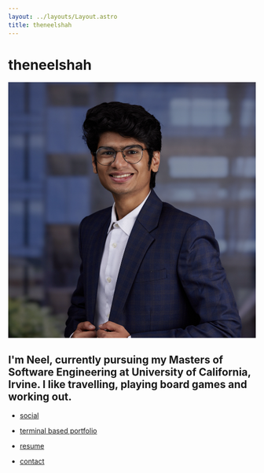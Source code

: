 ```yaml
---
layout: ../layouts/Layout.astro
title: theneelshah
---
```


<!-- Markdown Preview - https://dillinger.io/ -->

# theneelshah

![alt text](../neel.png)

## I'm Neel, currently pursuing my Masters of Software Engineering at University of California, Irvine. I like travelling, playing board games and working out.

- [social](/social)

- <a href="https://terminal.theneelshah.com" target="_blank">terminal based portfolio</a>

- <a href="https://drive.google.com/drive/folders/1-1noep8hRYEaLwGTGmECzNfom9HjCTDs?usp=drive_link" target="_blank">resume</a>

- [contact](/contact)
